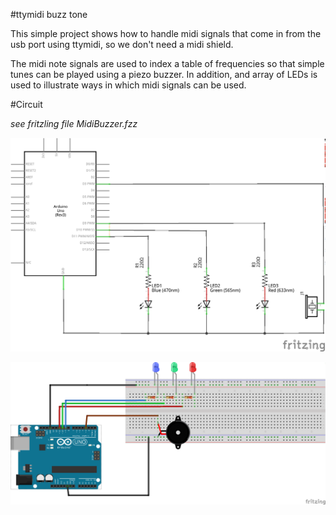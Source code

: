 #ttymidi buzz tone

This simple project shows how to handle midi signals that come in from the usb port using ttymidi, so we don't need a midi shield. 

The midi note signals are used to index a table of frequencies so that simple tunes can be played using a piezo buzzer. In addition, and array of LEDs is used to illustrate ways in which midi signals can be used. 

#Circuit

*see fritzling file MidiBuzzer.fzz*

![Fritzling Schematic](./MidiBuzzer_schem.png "Schematic")

![Fritzling Breadboard](./MidiBuzzer_bb.png "Schematic")

